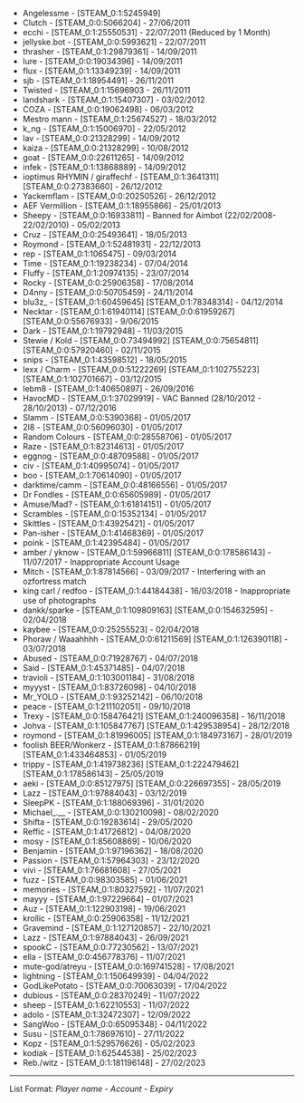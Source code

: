 + Angelessme - [STEAM_0:1:5245949]
+ Clutch - [STEAM_0:0:5066204] - 27/06/2011
+ ecchi - [STEAM_0:1:25550531] - 22/07/2011 (Reduced by 1 Month)
+ jellyske.bot - [STEAM_0:0:5993621] - 22/07/2011
+ thrasher - [STEAM_0:1:29879361] - 14/09/2011
+ lure - [STEAM_0:0:19034396] - 14/09/2011
+ flux - [STEAM_0:1:13349239] - 14/09/2011
+ sjb - [STEAM_0:1:18954491] - 26/11/2011
+ Twisted - [STEAM_0:1:15696903 - 26/11/2011
+ landshark - [STEAM_0:1:15407307] - 03/02/2012
+ COZA - [STEAM_0:0:19062498] - 06/03/2012
+ Mestro mann - [STEAM_0:1:25674527] - 18/03/2012
+ k_ng - [STEAM_0:1:15006970] - 22/05/2012
+ lav - [STEAM_0:0:21328299] - 14/09/2012
+ kaiza - [STEAM_0:0:21328299] - 10/08/2012
+ goat - [STEAM_0:0:22611265] - 14/09/2012
+ infek - [STEAM_0:1:13868889] - 14/09/2012
+ ioptimus RHYMIN / giraffechf - [STEAM_0:1:3641311] [STEAM_0:0:27383660] - 26/12/2012
+ Yackemflam - [STEAM_0:0:20250526] - 26/12/2012
+ AEF Vermillion - [STEAM_0:1:18955866] - 25/01/2013
+ Sheepy - [STEAM_0:0:16933811] - Banned for Aimbot (22/02/2008-22/02/2010) - 05/02/2013
+ Cruz - [STEAM_0:0:25493641] - 18/05/2013
+ Roymond - [STEAM_0:1:52481931] - 22/12/2013
+ rep - [STEAM_0:1:1065475] - 09/03/2014
+ Time - [STEAM_0:1:19238234] - 07/04/2014
+ Fluffy - [STEAM_0:1:20974135] - 23/07/2014
+ Rocky - [STEAM_0:0:25906358] - 17/08/2014
+ D4nny - [STEAM_0:0:50705459] - 24/11/2014
+ blu3z_ - [STEAM_0:1:60459645] [STEAM_0:1:78348314] - 04/12/2014
+ Necktar - [STEAM_0:1:61940114] [STEAM_0:0:61959267] [STEAM_0:0:55676933] - 9/06/2015
+ Dark - [STEAM_0:1:19792948] - 11/03/2015
+ Stewie / Kold - [STEAM_0:0:73494992] [STEAM_0:0:75654811] [STEAM_0:0:57920460] - 02/11/2015
+ snips - [STEAM_0:1:43598512] - 18/05/2015
+ lexx / Charm - [STEAM_0:0:51222269] [STEAM_0:1:102755223] [STEAM_0:1:102701667] - 03/12/2015
+ lebm8 - [STEAM_0:1:40650897] - 26/09/2016
+ HavocMD - [STEAM_0:1:37029919] - VAC Banned (28/10/2012 - 28/10/2013) - 07/12/2016
+ Slamm - [STEAM_0:0:5390368] - 01/05/2017
+ 2l8 - [STEAM_0:0:56096030] - 01/05/2017
+ Random Colours - [STEAM_0:0:28558706] - 01/05/2017
+ Raze - [STEAM_0:1:82314613] - 01/05/2017
+ eggnog - [STEAM_0:0:48709588] - 01/05/2017
+ civ - [STEAM_0:1:40995074] - 01/05/2017
+ boo - [STEAM_0:1:70614090] - 01/05/2017
+ darktime/camm - [STEAM_0:0:48166556] - 01/05/2017
+ Dr Fondles - [STEAM_0:0:65605989] - 01/05/2017
+ Amuse/Mad? - [STEAM_0:1:61814151] - 01/05/2017
+ Scrambles - [STEAM_0:0:15352134] - 01/05/2017
+ Skittles - [STEAM_0:1:43925421] - 01/05/2017
+ Pan-isher - [STEAM_0:1:41468369] - 01/05/2017
+ poink - [STEAM_0:1:42395484] - 01/05/2017
+ amber / yknow - [STEAM_0:1:59966811] [STEAM_0:0:178586143] - 11/07/2017 - Inappropriate Account Usage
+ Mitch - [STEAM_0:1:87814566] - 03/09/2017 - Interfering with an ozfortress match
+ king carl / redfoo - [STEAM_0:1:44184438] - 16/03/2018 - Inappropriate use of photographs
+ dankk/sparke - [STEAM_0:1:109809163] [STEAM_0:0:154632595] - 02/04/2018
+ kaybee - [STEAM_0:0:25255523] - 02/04/2018
+ Phoraw / Waaahhhh - [STEAM_0:0:61211569] [STEAM_0:1:126390118] - 03/07/2018
+ Abused - [STEAM_0:0:71928767] - 04/07/2018
+ Said - [STEAM_0:1:45371485] - 04/07/2018
+ travioli - [STEAM_0:1:103001184] - 31/08/2018
+ myyyst - [STEAM_0:1:83726098] - 04/10/2018
+ Mr_YOLO - [STEAM_0:1:93252142] - 06/10/2018
+ peace - [STEAM_0:1:211102051] - 09/10/2018
+ Trexy - [STEAM_0:0:158476421] [STEAM_0:1:240096358] - 16/11/2018
+ Johva - [STEAM_0:1:105847767] [STEAM_0:1:429538954] - 28/12/2018
+ roymond - [STEAM_0:1:81996005] [STEAM_0:1:184973167] - 28/01/2019
+ foolish BEER/Wonkerz - [STEAM_0:1:87866219] [STEAM_0:1:433464853] - 01/05/2019
+ trippy - [STEAM_0:1:419738236] [STEAM_0:1:222479462] [STEAM_0:1:178586143] - 25/05/2019
+ aeki - [STEAM_0:0:85127975] [STEAM_0:0:226697355] - 28/05/2019
+ Lazz - [STEAM_0:1:97884043] - 03/12/2019
+ SleepPK - [STEAM_0:1:188069396] - 31/01/2020
+ Michael_.__ - [STEAM_0:0:130210098] - 08/02/2020
+ Shifta - [STEAM_0:0:19283614] - 29/05/2020
+ Reffic - [STEAM_0:1:41726812] - 04/08/2020
+ mosy - [STEAM_0:1:85608869] - 10/06/2020
+ Benjamin - [STEAM_0:1:97196362] - 18/08/2020
+ Passion - [STEAM_0:1:57964303] - 23/12/2020
+ vivi - [STEAM_0:1:76681608] - 27/05/2021
+ fuzz - [STEAM_0:0:98303585] - 01/06/2021
+ memories - [STEAM_0:1:80327592] - 11/07/2021
+ mayyy - [STEAM_0:1:97229664] - 01/07/2021
+ Auz - [STEAM_0:1:122903198] - 19/06/2021
+ krollic - [STEAM_0:0:25906358] - 11/12/2021
+ Gravemind - [STEAM_0:1:127120857] - 22/10/2021
+ Lazz - [STEAM_0:1:97884043] - 26/09/2021
+ spookC - [STEAM_0:0:77230562] - 13/07/2021
+ ella - [STEAM_0:0:456778376] - 11/07/2021
+ mute-god/atreyu - [STEAM_0:0:169741528] - 17/08/2021
+ lightning - [STEAM_0:1:150649939] - 04/04/2022
+ GodLikePotato - [STEAM_0:0:70063039] - 17/04/2022
+ dubious - [STEAM_0:0:28370249] - 11/07/2022
+ sheep - [STEAM_0:1:62210553] - 11/07/2022
+ adolo - [STEAM_0:1:32472307] - 12/09/2022
+ SangWoo - [STEAM_0:0:65095348] - 04/11/2022
+ Susu - [STEAM_0:1:78697610] - 27/11/2022
+ Kopz - [STEAM_0:1:529576626] - 05/02/2023
+ kodiak - [STEAM_0:1:62544538] - 25/02/2023
+ Reb./witz - [STEAM_0:1:181196148] - 27/02/2023

--- 

List Format:
*Player name* - *Account* - *Expiry*